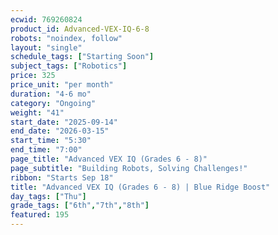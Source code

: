 ```yaml
---
ecwid: 769260824
product_id: Advanced-VEX-IQ-6-8
robots: "noindex, follow"
layout: "single"
schedule_tags: ["Starting Soon"]
subject_tags: ["Robotics"]
price: 325
price_unit: "per month"
duration: "4-6 mo"
category: "Ongoing"
weight: "41"
start_date: "2025-09-14"
end_date: "2026-03-15"
start_time: "5:30"
end_time: "7:00"
page_title: "Advanced VEX IQ (Grades 6 - 8)"
page_subtitle: "Building Robots, Solving Challenges!"
ribbon: "Starts Sep 18"
title: "Advanced VEX IQ (Grades 6 - 8) | Blue Ridge Boost"
day_tags: ["Thu"]
grade_tags: ["6th","7th","8th"]
featured: 195
---
```


